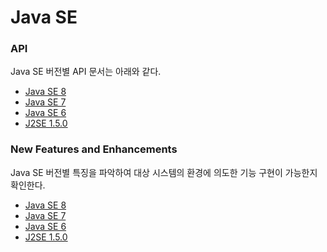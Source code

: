 # Java SE #

### API ###

Java SE 버전별 API 문서는 아래와 같다.

  * [Java SE 8](http://docs.oracle.com/javase/8/docs/api/)
  * [Java SE 7](http://docs.oracle.com/javase/7/docs/api/)
  * [Java SE 6](http://docs.oracle.com/javase/6/docs/api/)
  * [J2SE 1.5.0](http://docs.oracle.com/javase/1.5.0/docs/api/index.html)

### New Features and Enhancements ###

Java SE 버전별 특징을 파악하여 대상 시스템의 환경에 의도한 기능 구현이 가능한지 확인한다.

  * [Java SE 8](http://www.oracle.com/technetwork/java/javase/8-whats-new-2157071.html)
  * [Java SE 7](http://www.oracle.com/technetwork/java/javase/jdk7-relnotes-418459.html)
  * [Java SE 6](http://www.oracle.com/technetwork/java/javase/features-141434.html)
  * [J2SE 1.5.0](http://docs.oracle.com/javase/1.5.0/docs/relnotes/features.html)